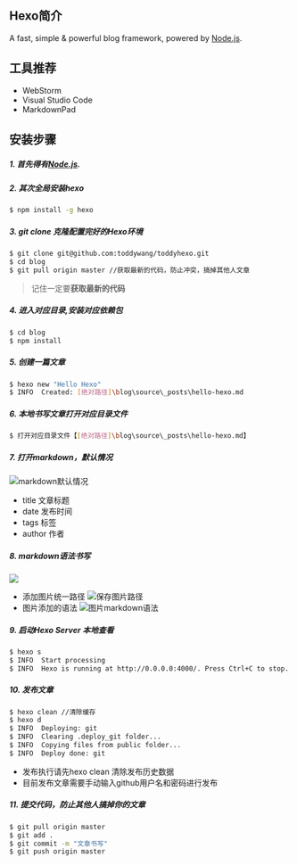 ## Hexo简介
A fast, simple & powerful blog framework, powered by [Node.js](http://nodejs.org).

## 工具推荐
- WebStorm
- Visual Studio Code
- MarkdownPad

## 安装步骤
##### 1. 首先得有[Node.js](http://nodejs.org).

##### 2. 其次全局安装hexo
``` bash
$ npm install -g hexo
```

##### 3. git clone 克隆配置完好的Hexo环境
``` bash
$ git clone git@github.com:toddywang/toddyhexo.git
$ cd blog
$ git pull origin master //获取最新的代码，防止冲突，搞掉其他人文章
```
> 记住一定要**获取最新的代码**


##### 4. 进入对应目录,安装对应依赖包
``` bash
$ cd blog
$ npm install
```

##### 5. 创建一篇文章
``` bash
$ hexo new "Hello Hexo"
$ INFO  Created: [绝对路径]\blog\source\_posts\hello-hexo.md
```

##### 6. 本地书写文章打开对应目录文件
``` bash
$ 打开对应目录文件【[绝对路径]\blog\source\_posts\hello-hexo.md】
```

##### 7. 打开markdown，默认情况
![markdown默认情况](/img/王阳/img1.png)
> 
  - title 文章标题
  - date 发布时间
  - tags 标签
  - author 作者
  
##### 8. markdown语法书写
![](/img/王阳/img2.png)
- 添加图片统一路径
    ![保存图片路径](/img/王阳/img3.png) 
- 图片添加的语法
    ![图片markdown语法](/img/王阳/img4.png)

##### 9. 启动Hexo Server 本地查看
``` bash
$ hexo s
$ INFO  Start processing
$ INFO  Hexo is running at http://0.0.0.0:4000/. Press Ctrl+C to stop.
```

##### 10. 发布文章
``` bash
$ hexo clean //清除缓存
$ hexo d
$ INFO  Deploying: git
$ INFO  Clearing .deploy_git folder...
$ INFO  Copying files from public folder...
$ INFO  Deploy done: git
```
> 
  - 发布执行请先hexo clean 清除发布历史数据
  - 目前发布文章需要手动输入github用户名和密码进行发布

##### 11. 提交代码，防止其他人搞掉你的文章
``` bash
$ git pull origin master
$ git add .
$ git commit -m "文章书写"
$ git push origin master
```